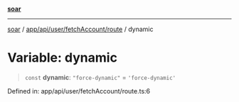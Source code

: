[**soar**](../../../../../../README.md)

***

[soar](../../../../../../modules.md) / [app/api/user/fetchAccount/route](../README.md) / dynamic

# Variable: dynamic

> `const` **dynamic**: `"force-dynamic"` = `'force-dynamic'`

Defined in: app/api/user/fetchAccount/route.ts:6
